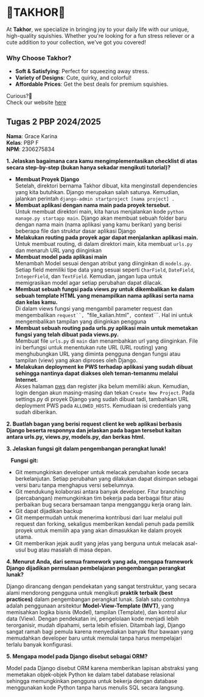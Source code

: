 # **🚀TAKHOR🚀**
At **Takhor**, we specialize in bringing joy to your daily life with our unique, high-quality squishies. Whether you're looking for a fun stress reliever or a cute addition to your collection, we've got you covered!

### Why Choose Takhor?
- **Soft & Satisfying**: Perfect for squeezing away stress.
- **Variety of Designs**: Cute, quirky, and colorful!
- **Affordable Prices**: Get the best deals for premium squishies.

Curious?🤔 <br />
Check our website [here](www.google.com) <br />

## **Tugas 2 PBP 2024/2025** 

**Nama**: Grace Karina <br />
**Kelas**: PBP F       <br />
**NPM**: 2306275834

**1. Jelaskan bagaimana cara kamu mengimplementasikan checklist di atas secara step-by-step (bukan hanya sekadar mengikuti tutorial)?**

* **Membuat Proyek Django** <br />
  Setelah, direktori bernama Takhor dibuat, kita menginstall dependencies yang kita butuhkan. Django merupakan salah satunya.
  Kemudian, jalankan perintah ```django-admin startproject [nama project] .```
* **Membuat aplikasi dengan nama main pada proyek tersebut.** <br />
  Untuk membuat direktori main, kita harus menjalankan kode ```python manage.py startapp main```. Django akan membuat sebuah folder baru dengan nama main (nama aplikasi yang kamu berikan)
  yang berisi beberapa file dan struktur dasar aplikasi Django
* **Melakukan routing pada proyek agar dapat menjalankan aplikasi main.** <br />
  Untuk membuat routing, di dalam direktori main, kita membuat ```urls.py``` dan menaruh URL yang diinginkan
* **Membuat model pada aplikasi main** <br />
  Menambah Model sesuai dengan atribut yang diinginkan di ```models.py```. Setiap field memiliki tipe data yang sesuai seperti ```CharField```, ```DateField```, ```IntegerField```, dan ```TextField```.
  Kemudian, jangan lupa untuk memigrasikan model agar setiap perubahan dapat dilacak.
* **Membuat sebuah fungsi pada views.py untuk dikembalikan ke dalam sebuah template HTML yang menampilkan nama aplikasi serta nama dan kelas kamu.** <br />
  Di dalam views fungsi yang mengambil parameter request dan mengembalikan ```request``, ```"file_kalian.html"```, ```context```. Hal ini untuk mengembalikan tampilan yang diinginkan pengguna
* **Membuat sebuah routing pada urls.py aplikasi main untuk memetakan fungsi yang telah dibuat pada views.py.** <br />
  Membuat file ```urls.py``` di  ```main``` dan menambahkan url yang diinginkan. File ini berfungsi untuk menentukan rute URL (URL routing) yang menghubungkan URL yang diminta pengguna dengan fungsi atau tampilan (view) yang akan diproses oleh Django.
* **Melakukan deployment ke PWS terhadap aplikasi yang sudah dibuat sehingga nantinya dapat diakses oleh teman-temanmu melalui Internet.** <br />
  Akses halaman [pws](https://pbp.cs.ui.ac.id.) dan register jika belum memiliki akun. Kemudian, login dengan akun masing-masing dan tekan ```Create New Project```.
  Pada settings.py di proyek Django yang sudah dibuat tadi, tambahkan URL deployment PWS pada ```ALLOWED_HOSTS```. Kemudiaan isi credentials yang sudah diberikan.

**2. Buatlah bagan yang berisi request client ke web aplikasi berbasis Django beserta responnya dan jelaskan pada bagan tersebut kaitan antara urls.py, views.py, models.py, dan berkas html.**



**3. Jelaskan fungsi git dalam pengembangan perangkat lunak!** <br />

  &nbsp;&nbsp;&nbsp;**Fungsi git:**
  * Git memungkinkan developer untuk melacak perubahan kode secara berkelanjutan. Setiap perubahan yang dilakukan dapat disimpan sebagai versi baru tanpa menghapus versi
    sebelumnya. 
  * Git mendukung kolaborasi antara banyak developer. Fitur branching (percabangan) memungkinkan tim bekerja pada berbagai fitur atau perbaikan bug secara bersamaan tanpa
    mengganggu kerja orang lain.
  * Git dapat dijadikan backup
  * Git mempermudah untuk menerima kontribusi dari luar melalui pull request dan forking, sekaligus memberikan kendali penuh pada pemilik proyek untuk memilih apa yang akan
    dimasukkan ke dalam proyek utama.
  * Git memberikan jejak audit yang jelas yang berguna untuk melacak asal-usul bug atau masalah di masa depan.

**4. Menurut Anda, dari semua framework yang ada, mengapa framework Django dijadikan permulaan pembelajaran pengembangan perangkat lunak?** <br />

Django dirancang dengan pendekatan yang sangat terstruktur, yang secara alami mendorong pengguna untuk mengikuti **praktik terbaik (best practices)** dalam pengembangan perangkat lunak. Salah satu contohnya adalah penggunaan arsitektur **Model-View-Template (MVT)**, yang memisahkan logika bisnis (Model), tampilan (Template), dan kontrol alur data (View). Dengan pendekatan ini, pengelolaan kode menjadi lebih terorganisir, mudah dipahami, serta lebih efisien. Ditambah lagi, Django sangat ramah bagi pemula karena menyediakan banyak fitur bawaan yang memudahkan developer baru untuk memulai tanpa harus mempelajari terlalu banyak konfigurasi.

**5. Mengapa model pada Django disebut sebagai ORM?** <br />

Model pada Django disebut ORM karena memberikan lapisan abstraksi yang memetakan objek-objek Python ke dalam tabel database relasional sehingga memungkinkan pengguna untuk bekerja dengan database menggunakan kode Python tanpa harus menulis SQL secara langsung. 






  




